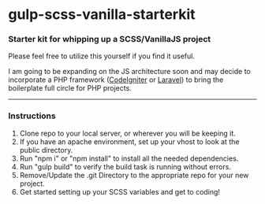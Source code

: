 # gulp-scss-vanilla-starterkit
### Starter kit for whipping up a SCSS/VanillaJS project

Please feel free to utilize this yourself if you find it useful.

I am going to be expanding on the JS architecture soon and may decide to incorporate a PHP framework ([CodeIgniter](https://www.codeigniter.com/) or [Laravel](https://laravel.com/)) to bring the boilerplate full circle for PHP projects.

***

### Instructions
1. Clone repo to your local server, or wherever you will be keeping it.
2. If you have an apache environment, set up your vhost to look at the public directory.
3. Run "npm i" or "npm install" to install all the needed dependencies.
4. Run "gulp build" to verify the build task is running without errors.
5. Remove/Update the .git Directory to the appropriate repo for your new project.
6. Get started setting up your SCSS variables and get to coding!